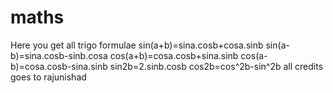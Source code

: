 # maths
Here you get all trigo formulae
sin(a+b)=sina.cosb+cosa.sinb
sin(a-b)=sina.cosb-sinb.cosa
cos(a+b)=cosa.cosb+sina.sinb
cos(a-b)=cosa.cosb-sina.sinb
sin2b=2.sinb.cosb
cos2b=cos^2b-sin^2b
all credits goes to rajunishad
